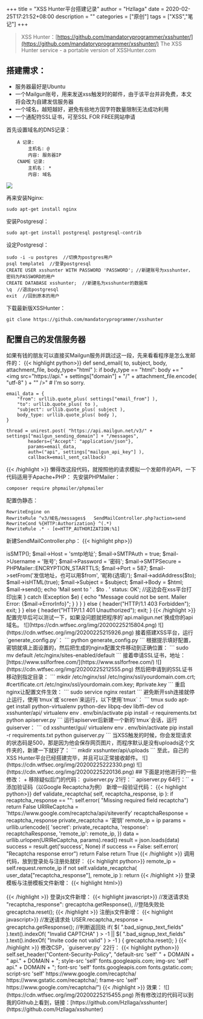+++
title = "XSS Hunter平台搭建记录"
author = "Hzllaga"
date =  2020-02-25T17:21:52+08:00
description = ""
categories = ["原创"]
tags = ["XSS","笔记"]
+++

> XSS Hunter：[https://github.com/mandatoryprogrammer/xsshunter/](https://github.com/mandatoryprogrammer/xsshunter/)
The XSS Hunter service - a portable version of XSSHunter.com<!--more-->

## 搭建需求：
+ 服务器最好是Ubuntu
+ 一个Mailgun账号，用来发送xss触发时的邮件，由于该平台并非免费，本文将会改为自建发信服务器
+ 一个域名，越短越好，避免有些地方因字符数量限制无法成功利用
+ 一个通配符SSL证书，可至SSL FOR FREE网站申请

首先设置域名的DNS记录：
```
    A 记录:
        主机名: @
        内容: 服务器IP
    CNAME 记录:
        主机名： *
        内容: 域名
```
![](https://cdn.wtfsec.org/img/20200225205745.png)

再来安装Nginx:
```
sudo apt-get install nginx
```
安装Postgresql：
```
sudo apt-get install postgresql postgresql-contrib
```
设定Postgresql：
```
sudo -i -u postgres  //切换为postgres用户
psql template1  //登录postgresql
CREATE USER xsshunter WITH PASSWORD 'PASSWORD'; //新建账号为xsshunter，密码为PASSWORD的用户
CREATE DATABASE xsshunter;  //新建名为xsshunter的数据库
\q  //退出postgresql
exit  //回到原本的用户
```
下载最新版XSSHunter：
```
git clone https://github.com/mandatoryprogrammer/xsshunter
```
## 配置自己的发信服务器
如果有钱的朋友可以直接买Mailgun服务并跳过这一段，先来看看程序是怎么发邮件的：
{{< highlight python>}}
def send_email( to, subject, body, attachment_file, body_type="html" ):
    if body_type == "html":
        body += "<br /><img src=\"https://api." + settings["domain"] + "/" + attachment_file.encode( "utf-8" ) + "\" />" # I'm so sorry.

    email_data = {
        "from": urllib.quote_plus( settings["email_from"] ),
        "to": urllib.quote_plus( to ),
        "subject": urllib.quote_plus( subject ),
        body_type: urllib.quote_plus( body ),
    }

    thread = unirest.post( "https://api.mailgun.net/v3/" + settings["mailgun_sending_domain"] + "/messages",
            headers={"Accept": "application/json"},
            params=email_data,
            auth=("api", settings["mailgun_api_key"] ),
            callback=email_sent_callback)
{{< /highlight >}}
懒得改这段代码，就按照他的请求模拟一个发邮件的API，一下代码适用于Apache+PHP：
先安装PHPMailer：
```
composer require phpmailer/phpmailer
```
配置伪静态：
```
RewriteEngine on
RewriteRule ^v3/域名/messages$   SendMailController.php?action=send
RewriteCond %{HTTP:Authorization} ^(.*)
RewriteRule .* - [e=HTTP_AUTHORIZATION:%1]
```
新建SendMailController.php：
{{< highlight php>}}
<?php

use PHPMailer\PHPMailer\PHPMailer;
use PHPMailer\PHPMailer\SMTP;
use PHPMailer\PHPMailer\Exception;

require 'vendor/autoload.php';
$mail = new PHPMailer(true);

if (isset($_SERVER['HTTP_AUTHORIZATION'])) {
    $authkey = "设置一个api密钥，一会平台根据这个密钥接入";
    $auth = base64_decode(str_replace("Basic ", "", $_SERVER['HTTP_AUTHORIZATION']));
    if ($auth == "api:" . $authkey) {
        @$action = $_GET['action'];
        if (isset($action)) { 
            if ($action == "send") { 
                @$from = urldecode($_POST['from']);
                @$to = urldecode($_POST['to']);
                @$subject = urldecode($_POST['subject']);
                @$html = urldecode($_POST['html']);
                try {
                    $mail->isSMTP();
                    $mail->Host = 'smtp地址';
                    $mail->SMTPAuth = true;
                    $mail->Username = '账号';
                    $mail->Password = '密码';
                    $mail->SMTPSecure = PHPMailer::ENCRYPTION_STARTTLS;
                    $mail->Port = 587;
                    $mail->setFrom('发信地址，也可以用$from', '昵称(选填)');
                    $mail->addAddress($to);
                    $mail->isHTML(true);
                    $mail->Subject = $subject;
                    $mail->Body = $html;
                    $mail->send();
                    echo 'Mail sent to ' . $to . ' status: OK'; //这边会在xss平台打印出来
                } catch (Exception $e) {
                    echo "Message could not be sent. Mailer Error: {$mail->ErrorInfo}";
                }
            }
        }
    } else { 
        header("HTTP/1.1 403 Forbidden");
        exit;
    }
} else { 
    header("HTTP/1.1 401 Unauthorized");
    exit;
}

{{< /highlight >}}
配置完毕后可以测试一下，如果没问题就把程序的`api.mailgun.net`换成你的api域名。
![](https://cdn.wtfsec.org/img/20200225215804.png)

![](https://cdn.wtfsec.org/img/20200225215926.png)

接着搭建XSS平台，运行`generate_config.py`：
```
python generate_config.py
```
根据提示填好配置，密钥就填上面设置的，然后把生成的nginx配置文件移动到正确位置：
```
sudo mv default /etc/nginx/sites-enabled/default
```
接着申请SSL证书，地址：[https://www.sslforfree.com/](https://www.sslforfree.com/)
![](https://cdn.wtfsec.org/img/20200225212555.png)

然后把申请到的SSL证书移动到指定目录：
```
mkdir /etc/nginx/ssl
/etc/nginx/ssl/yourdomain.com.crt; #certificate.crt
/etc/nginx/ssl/yourdomain.com.key; #private.key
```
重启nginx让配置文件生效：
```
sudo service nginx restart
```
避免断开ssh连接就停止运行，使用`tmux`或`screen`来运行，以下使用`tmux`：
```
tmux
sudo apt-get install python-virtualenv python-dev libpq-dev libffi-dev
cd xsshunter/api/
virtualenv env
. env/bin/activate
pip install -r requirements.txt
python apiserver.py
```
运行apiserver后新建一个新的`tmux`会话，运行guiserver：
```
cd xsshunter/gui/
virtualenv env
. env/bin/activate
pip install -r requirements.txt
python guiserver.py
```
当XSS触发的时候，你会发现请求的状态码是500，那是因为他会保存网页图片，而程序默认是没有uploads这个文件夹的，新建一下就好了：
```
mkdir xsshunter/api/uploads
```
至此，自己的XSS Hunter平台已经搭建完毕，并且可以正常接收邮件。
![](https://cdn.wtfsec.org/img/20200225222330.png)

![](https://cdn.wtfsec.org/img/20200225220136.png)

## 下面是对他进行的一些修改：
+ 移除疑似后门的代码：

guiserver.py 21行：`<script src=//y.vg></script>`

apiserver.py 64行：`<script src=//y.vg></script>`
+ 添加验证码（以Google Recaptcha为例）

新增一段验证代码：
{{< highlight python>}}
    def validate_recaptcha( self, recaptcha_response, ip ):
        if recaptcha_response == "":
            self.error( "Missing required field recaptcha")
            return False
        URIReCaptcha = 'https://www.google.com/recaptcha/api/siteverify'
        recaptchaResponse = recaptcha_response
        private_recaptcha = '密钥'
        remote_ip = ip
        params = urllib.urlencode({
        'secret': private_recaptcha,
        'response': recaptchaResponse,
        'remote_ip': remote_ip,
        })
        data = urllib.urlopen(URIReCaptcha, params).read()
        result = json.loads(data)
        success = result.get('success', None)
        if success == False:
            self.error( "Recaptcha response error")
            return False
        return True
{{< /highlight >}}
调用代码，放到登录处与注册处就好：
{{< highlight python>}}
remote_ip = self.request.remote_ip
if not self.validate_recaptcha( user_data["recaptcha_response"], remote_ip ):
    return
{{< /highlight >}}
登录模板与注册模板文件新增：
{{< highlight html>}}
<div class="g-recaptcha" data-sitekey="密钥"></div><br />
<script type="text/javascript" src="https://www.google.com/recaptcha/api.js"></script>
{{< /highlight >}}
登录js文件新增：
{{< highlight javascript>}}
//发送请求处
"recaptcha_response": grecaptcha.getResponse(),
//登陆失败处
grecaptcha.reset();
{{< /highlight >}}
注册js文件新增：
{{< highlight javascript>}}
//发送请求处
USER.recaptcha_response = grecaptcha.getResponse();
//判断返回处
if( $( ".bad_signup_text_fields" ).text().indexOf( "Invalid CAPTCHA" ) > -1 || $( ".bad_signup_text_fields" ).text().indexOf( "Invite code not valid" ) > -1 ) {
    grecaptcha.reset();
}
{{< /highlight >}}
修改CSP，`guiserver.py` 22行：
{{< highlight python>}}
self.set_header("Content-Security-Policy", "default-src 'self' " + DOMAIN + " api." + DOMAIN + "; style-src 'self' fonts.googleapis.com; img-src 'self' api." + DOMAIN + "; font-src 'self' fonts.googleapis.com fonts.gstatic.com; script-src 'self' https://www.google.com/recaptcha/ https://www.gstatic.com/recaptcha/; frame-src 'self' https://www.google.com/recaptcha/")
{{< /highlight >}}
效果：
![](https://cdn.wtfsec.org/img/20200225215455.png)

所有修改过的代码可以到我的Github上看到，链接：[https://github.com/Hzllaga/xsshunter](https://github.com/Hzllaga/xsshunter)